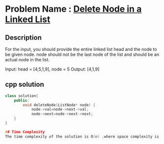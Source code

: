 # Problem Name : [Delete Node in a Linked List](https://leetcode.com/problems/DeleteNodeinaLinkedList)

## Description
For the input, you should provide the entire linked list head and the node to be given node. node should not be the last node of the list and should be an actual node in the list.

Input: head = [4,5,1,9], node = 5
Output: [4,1,9]


## cpp solution
```cpp
class solution{
    public:
        void deleteNode(ListNode* node) {
            node->val=node->next->val;
            node->next=node->next->next;
    }
}

## Time Complexity
The time complexity of the solution is O(n) ,where space complexity is O(1).





